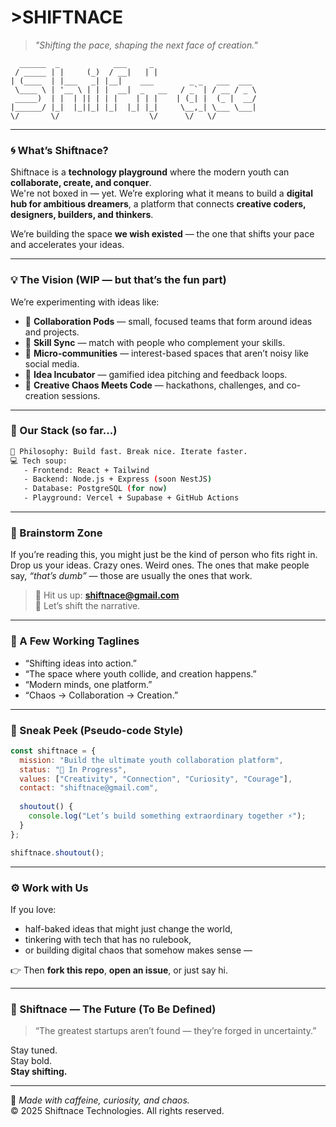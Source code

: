 # >SHIFTNACE  
> _"Shifting the pace, shaping the next face of creation."_  

```
  ______  _            ___     _                          
 / _____ | |     (_)  / __|   | |                         
| (____  | |___   _| |__|    ___        _ _   ___  ___ 
 \____ \ | '__ \ | | |  __|  _   __   / _` | / __ / _ \
 _____)  | |  | || | | |    | | |    | (_| |  (_ |  __/
|______/ |_|  |_||_| |_|  |_| |_|     \__,_| \___ \___|
\/       \/                    \/      \/   \/       
```

---

### 🌀 What’s Shiftnace?

Shiftnace is a **technology playground** where the modern youth can **collaborate, create, and conquer**.  
We're not boxed in — yet. We’re exploring what it means to build a **digital hub for ambitious dreamers**, a platform that connects **creative coders, designers, builders, and thinkers**.

We’re building the space **we wish existed** — the one that shifts your pace and accelerates your ideas.

---

### 💡 The Vision (WIP — but that’s the fun part)

We’re experimenting with ideas like:
- 🚀 **Collaboration Pods** — small, focused teams that form around ideas and projects.  
- 🎯 **Skill Sync** — match with people who complement your skills.  
- 💬 **Micro-communities** — interest-based spaces that aren’t noisy like social media.  
- 🧠 **Idea Incubator** — gamified idea pitching and feedback loops.  
- 🪩 **Creative Chaos Meets Code** — hackathons, challenges, and co-creation sessions.

---

### 🧩 Our Stack (so far...)

```bash
🧠 Philosophy: Build fast. Break nice. Iterate faster.
💻 Tech soup:
   - Frontend: React + Tailwind
   - Backend: Node.js + Express (soon NestJS)
   - Database: PostgreSQL (for now)
   - Playground: Vercel + Supabase + GitHub Actions
```

---

### 🧠 Brainstorm Zone

If you’re reading this, you might just be the kind of person who fits right in.  
Drop us your ideas. Crazy ones. Weird ones. The ones that make people say, *“that’s dumb”* — those are usually the ones that work.

> 📧 Hit us up: **[shiftnace@gmail.com](mailto:shiftnace@gmail.com)**  
> 🧭 Let’s shift the narrative.

---

### 🦄 A Few Working Taglines

- “Shifting ideas into action.”  
- “The space where youth collide, and creation happens.”  
- “Modern minds, one platform.”  
- “Chaos → Collaboration → Creation.”  

---

### 🧰 Sneak Peek (Pseudo-code Style)

```js
const shiftnace = {
  mission: "Build the ultimate youth collaboration platform",
  status: "🚧 In Progress",
  values: ["Creativity", "Connection", "Curiosity", "Courage"],
  contact: "shiftnace@gmail.com",
  
  shoutout() {
    console.log("Let’s build something extraordinary together ⚡");
  }
};

shiftnace.shoutout();
```

---

### ⚙️ Work with Us

If you love:
- half-baked ideas that might just change the world,  
- tinkering with tech that has no rulebook,  
- or building digital chaos that somehow makes sense —  

👉 Then **fork this repo**, **open an issue**, or just say hi.

---

### 🌌 Shiftnace — The Future (To Be Defined)

> “The greatest startups aren’t found — they’re forged in uncertainty.”

Stay tuned.  
Stay bold.  
**Stay shifting.**

---

🖤 _Made with caffeine, curiosity, and chaos._  
© 2025 Shiftnace Technologies. All rights reserved.
